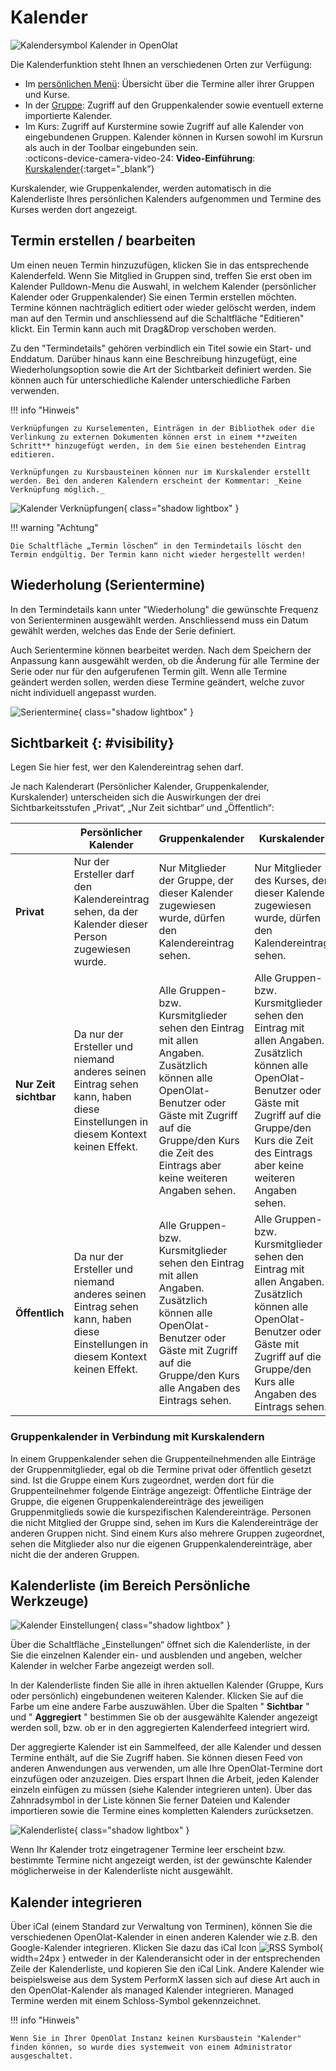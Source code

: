 # Kalender

![Kalendersymbol](assets/calendar.png) Kalender in OpenOlat

Die Kalenderfunktion steht Ihnen an verschiedenen Orten zur Verfügung:

* Im [persönlichen Menü](../personal_menu/index.de.md): Übersicht über die Termine aller ihrer Gruppen und Kurse.
* In der [Gruppe](../groups/Using_Group_Tools.de.md): Zugriff auf den Gruppenkalender sowie eventuell externe importierte Kalender.
* Im Kurs: Zugriff auf Kurstermine sowie Zugriff auf alle Kalender von eingebundenen Gruppen. Kalender können in Kursen sowohl im Kursrun als auch in der Toolbar eingebunden sein.<br>:octicons-device-camera-video-24: **Video-Einführung**: [Kurskalender](<https://www.youtube.com/embed/tfx6UCYw8t8>){:target="_blank”} 

Kurskalender, wie Gruppenkalender, werden automatisch in die Kalenderliste Ihres persönlichen Kalenders aufgenommen und Termine des Kurses werden dort angezeigt.

## Termin erstellen / bearbeiten

Um einen neuen Termin hinzuzufügen, klicken Sie in das entsprechende
Kalenderfeld. Wenn Sie Mitglied in Gruppen sind, treffen Sie erst oben im Kalender Pulldown-Menu die Auswahl, in welchem Kalender (persönlicher Kalender oder Gruppenkalender) Sie einen Termin erstellen möchten. Termine können nachträglich editiert oder wieder gelöscht werden, indem man auf den Termin und anschliessend auf die Schaltfläche "Editieren" klickt. Ein Termin kann auch mit Drag&Drop verschoben werden.

Zu den "Termindetails" gehören verbindlich ein Titel sowie ein Start- und Enddatum. Darüber hinaus kann eine Beschreibung hinzugefügt, eine Wiederholungsoption sowie die Art der Sichtbarkeit definiert werden. Sie können auch für unterschiedliche Kalender unterschiedliche Farben verwenden.

!!! info "Hinweis"

    Verknüpfungen zu Kurselementen, Einträgen in der Bibliothek oder die Verlinkung zu externen Dokumenten können erst in einem **zweiten Schritt** hinzugefügt werden, in dem Sie einen bestehenden Eintrag editieren.
    
    Verknüpfungen zu Kursbausteinen können nur im Kurskalender erstellt werden. Bei den anderen Kalendern erscheint der Kommentar: _Keine Verknüpfung möglich._

![Kalender Verknüpfungen](assets/calendar_verknuepfung_DE.png){ class="shadow lightbox" }

!!! warning "Achtung"

    Die Schaltfläche „Termin löschen“ in den Termindetails löscht den Termin endgültig. Der Termin kann nicht wieder hergestellt werden!



## Wiederholung (Serientermine)

In den Termindetails kann unter "Wiederholung" die gewünschte Frequenz von Serienterminen ausgewählt werden. Anschliessend muss ein Datum gewählt werden, welches das Ende der Serie definiert.

Auch Serientermine können bearbeitet werden. Nach dem Speichern der Anpassung kann ausgewählt werden, ob die Änderung für alle Termine der Serie oder nur für den aufgerufenen Termin gilt. Wenn alle Termine geändert werden sollen, werden diese Termine geändert, welche zuvor nicht individuell angepasst wurden.

![Serientermine](assets/serientermine_DE.png){ class="shadow lightbox" }

## Sichtbarkeit {: #visibility}

Legen Sie hier fest, wer den Kalendereintrag sehen darf.

Je nach Kalenderart (Persönlicher Kalender, Gruppenkalender, Kurskalender) unterscheiden sich die Auswirkungen der drei Sichtbarkeitsstufen „Privat“, „Nur Zeit sichtbar“ und „Öffentlich“:

|| Persönlicher Kalender| Gruppenkalender| Kurskalender  
---|---|---|---  
**Privat** | Nur der Ersteller darf den Kalendereintrag sehen, da der Kalender dieser Person zugewiesen wurde.| Nur Mitglieder der Gruppe, der dieser Kalender zugewiesen wurde, dürfen den Kalendereintrag sehen.| Nur Mitglieder des Kurses, der dieser Kalender zugewiesen wurde, dürfen den Kalendereintrag sehen.
**Nur Zeit sichtbar** | Da nur der Ersteller und niemand anderes seinen Eintrag sehen kann, haben diese Einstellungen in diesem Kontext keinen Effekt. | Alle Gruppen- bzw. Kursmitglieder sehen den Eintrag mit allen Angaben. Zusätzlich können alle OpenOlat-Benutzer oder Gäste mit Zugriff auf die Gruppe/den Kurs die Zeit des Eintrags aber keine weiteren Angaben sehen. | Alle Gruppen- bzw. Kursmitglieder sehen den Eintrag mit allen Angaben. Zusätzlich können alle OpenOlat-Benutzer oder Gäste mit Zugriff auf die Gruppe/den Kurs die Zeit des Eintrags aber keine weiteren Angaben sehen.
**Öffentlich** | Da nur der Ersteller und niemand anderes seinen Eintrag sehen kann, haben diese Einstellungen in diesem Kontext keinen Effekt. | Alle Gruppen- bzw. Kursmitglieder sehen den Eintrag mit allen Angaben. Zusätzlich können alle OpenOlat-Benutzer oder Gäste mit Zugriff auf die Gruppe/den Kurs alle Angaben des Eintrags sehen. | Alle Gruppen- bzw. Kursmitglieder sehen den Eintrag mit allen Angaben. Zusätzlich können alle OpenOlat-Benutzer oder Gäste mit Zugriff auf die Gruppe/den Kurs alle Angaben des Eintrags sehen.

### Gruppenkalender in Verbindung mit Kurskalendern

In einem Gruppenkalender sehen die Gruppenteilnehmenden alle Einträge der Gruppenmitglieder, egal ob die Termine privat oder öffentlich gesetzt sind. Ist die Gruppe einem Kurs zugeordnet, werden dort für die Gruppenteilnehmer folgende Einträge angezeigt: Öffentliche Einträge der Gruppe, die eigenen Gruppenkalendereinträge des jeweiligen Gruppenmitglieds sowie die
kurspezifischen Kalendereinträge. Personen die nicht Mitglied der Gruppe sind, sehen im Kurs die Kalendereinträge der anderen Gruppen nicht. Sind einem Kurs also mehrere Gruppen zugeordnet, sehen die Mitglieder also nur die eigenen Gruppenkalendereinträge, aber nicht die der anderen Gruppen.

## Kalenderliste (im Bereich Persönliche Werkzeuge)

![Kalender Einstellungen](assets/Kalender_Einstellungen1.png){ class="shadow lightbox" }

Über die Schaltfläche „Einstellungen“ öffnet sich die Kalenderliste, in der Sie die einzelnen Kalender ein- und ausblenden und angeben, welcher Kalender in welcher Farbe angezeigt werden soll.

In der Kalenderliste finden Sie alle in ihren aktuellen Kalender (Gruppe, Kurs oder persönlich) eingebundenen weiteren Kalender. Klicken Sie auf die Farbe um eine andere Farbe auszuwählen. Über die Spalten " **Sichtbar** " und " **Aggregiert** " bestimmen Sie ob der ausgewählte Kalender angezeigt werden soll, bzw. ob er in den aggregierten Kalenderfeed integriert wird.

Der aggregierte Kalender ist ein Sammelfeed, der alle Kalender und dessen Termine enthält, auf die Sie Zugriff haben. Sie können diesen Feed von anderen Anwendungen aus verwenden, um alle Ihre OpenOlat-Termine dort einzufügen oder anzuzeigen. Dies erspart Ihnen die Arbeit, jeden Kalender einzeln einfügen zu müssen (siehe Kalender integrieren unten). Über das Zahnradsymbol in der Liste können Sie ferner Dateien und Kalender importieren sowie die Termine eines kompletten Kalenders zurücksetzen.  

![Kalenderliste](assets/calendar_list.gif){ class="shadow lightbox" }

Wenn Ihr Kalender trotz eingetragener Termine leer erscheint bzw. bestimmte Termine nicht angezeigt werden, ist der gewünschte Kalender möglicherweise in der Kalenderliste nicht ausgewählt.

## Kalender integrieren

Über iCal (einem Standard zur Verwaltung von Terminen), können Sie die verschiedenen OpenOlat-Kalender in einen anderen Kalender wie z.B. den Google-Kalender integrieren. Klicken Sie dazu das iCal Icon
![RSS Symbol](assets/rss.png){ width=24px } entweder in der Kalenderansicht oder in der entsprechenden Zeile der Kalenderliste, und kopieren Sie den iCal Link. Andere Kalender wie beispielsweise aus dem System PerformX lassen sich auf diese Art auch in den OpenOlat-Kalender als managed
Kalender integrieren. Managed Termine werden mit einem Schloss-Symbol gekennzeichnet.

!!! info "Hinweis"

    Wenn Sie in Ihrer OpenOlat Instanz keinen Kursbaustein "Kalender" finden können, so wurde dies systemweit von einem Administrator ausgeschaltet.
